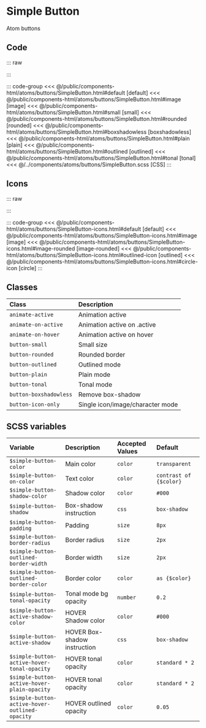 # Simple Button
<Badge type="tip">Atom</Badge> <Badge type="info">buttons</Badge>

## Code

::: raw
<div class="dev-section">
    <!--@include: ../../public/components-html/atoms/buttons/SimpleButton.html -->
</div>
:::

::: code-group
<<< @/public/components-html/atoms/buttons/SimpleButton.html#default [default]
<<< @/public/components-html/atoms/buttons/SimpleButton.html#image [image]
<<< @/public/components-html/atoms/buttons/SimpleButton.html#small [small]
<<< @/public/components-html/atoms/buttons/SimpleButton.html#rounded [rounded]
<<< @/public/components-html/atoms/buttons/SimpleButton.html#boxshadowless [boxshadowless]
<<< @/public/components-html/atoms/buttons/SimpleButton.html#plain [plain]
<<< @/public/components-html/atoms/buttons/SimpleButton.html#outlined [outlined]
<<< @/public/components-html/atoms/buttons/SimpleButton.html#tonal [tonal]
<<< @/../components/atoms/buttons/SimpleButton.scss [CSS]
:::

## Icons

::: raw
<div class="dev-section">
    <!--@include: ../../public/components-html/atoms/buttons/SimpleButton-icons.html -->
</div>
:::

::: code-group
<<< @/public/components-html/atoms/buttons/SimpleButton-icons.html#default [default]
<<< @/public/components-html/atoms/buttons/SimpleButton-icons.html#image [image]
<<< @/public/components-html/atoms/buttons/SimpleButton-icons.html#image-rounded [image-rounded]
<<< @/public/components-html/atoms/buttons/SimpleButton-icons.html#outlined-icon [outlined]
<<< @/public/components-html/atoms/buttons/SimpleButton-icons.html#circle-icon [circle]
:::


## Classes

| Class                  | Description                       |
|:-----------------------|:----------------------------------|
| `animate-active`       | Animation active                  |
| `animate-on-active`    | Animation active on .active       |
| `animate-on-hover`     | Animation active on hover         |
| `button-small`         | Small size                        |
| `button-rounded`       | Rounded border                    |
| `button-outlined`      | Outlined mode                     |
| `button-plain`         | Plain mode                        |
| `button-tonal`         | Tonal mode                        |
| `button-boxshadowless` | Remove box-shadow                 |
| `button-icon-only`     | Single icon/image/character mode  |

## SCSS variables

| Variable                                       | Description                  | Accepted Values | Default                |
|:-----------------------------------------------|:-----------------------------|:----------------|:-----------------------|
| `$simple-button-color`                         | Main color                   | `color`         | `transparent`          |
| `$simple-button-on-color`                      | Text color                   | `color`         | `contrast of {$color}` |
| `$simple-button-shadow-color`                  | Shadow color                 | `color`         | `#000`                 |
| `$simple-button-shadow`                        | Box-shadow instruction       | `css`           | `box-shadow`           |
| `$simple-button-padding`                       | Padding                      | `size`          | `8px`                  |
| `$simple-button-border-radius`                 | Border radius                | `size`          | `2px`                  |
| `$simple-button-outlined-border-width`         | Border width                 | `size`          | `2px`                  |
| `$simple-button-outlined-border-color`         | Border color                 | `color`         | `as {$color}`          |
| `$simple-button-tonal-opacity`                 | Tonal mode bg opacity        | `number`        | `0.2`                  |
| `$simple-button-active-shadow-color`           | HOVER Shadow color           | `color`         | `#000`                 |
| `$simple-button-active-shadow`                 | HOVER Box-shadow instruction | `css`           | `box-shadow`           |
| `$simple-button-active-hover-tonal-opacity`    | HOVER tonal opacity          | `color`         | `standard * 2`         |
| `$simple-button-active-hover-plain-opacity`    | HOVER tonal opacity          | `color`         | `standard * 2`         |
| `$simple-button-active-hover-outlined-opacity` | HOVER outlined opacity       | `color`         | `0.05`                 |

<style lang="scss">
@import "docs/theme.scss";

$simple-button-color: $primary-color;

@import "components/atoms/buttons/SimpleButton.scss";
</style>